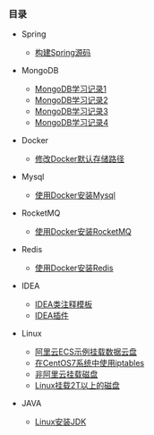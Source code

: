 ### 目录
* Spring
	* [构建Spring源码](/Spring/1.build-spring-source) 


* MongoDB
	* [MongoDB学习记录1](/MongoDB/mongo-note1)
	* [MongoDB学习记录2](/MongoDB/mongo-note2)
	* [MongoDB学习记录3](/MongoDB/mongo-note3)
	* [MongoDB学习记录4](/MongoDB/mongo-note4)


* Docker
  * [修改Docker默认存储路径](/Docker/1.modify-store-path) 


* Mysql
  * [使用Docker安装Mysql](/Mysql/install.md)


* RocketMQ
  *  [使用Docker安装RocketMQ](/RocketMQ/install)


* Redis
  * [使用Docker安装Redis](/Redis/install)


* IDEA
  * [IDEA类注释模板](/IDEA/code-template)
  * [IDEA插件](/IDEA/idea-plugin)


* Linux
  * [阿里云ECS示例挂载数据云盘](/Linux/mount_vdb)
  * [在CentOS7系统中使用iptables](/Linux/firewall)
  * [非阿里云挂载磁盘](/Linux/mount_noaliyun)
  * [Linux挂载2T以上的磁盘](/Linux/Linux挂载2T以上的磁盘)


* JAVA
  * [Linux安装JDK](/java/JDK_install)